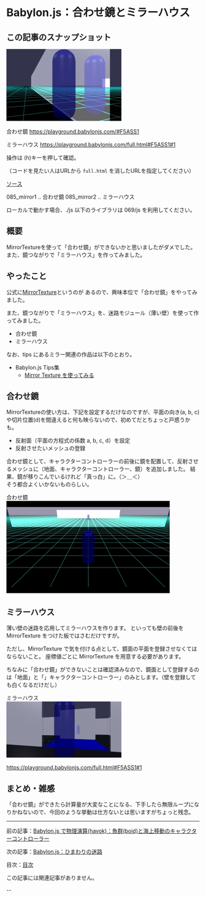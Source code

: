 # Babylon.js：合わせ鏡とミラーハウス

## この記事のスナップショット

![](085/pic/085_ss_00.jpg)

合わせ鏡
https://playground.babylonjs.com/#F5ASS1

ミラーハウス
https://playground.babylonjs.com/full.html#F5ASS1#1

操作は (h)キーを押して確認。

（コードを見たい人はURLから `full.html` を消したURLを指定してください）

[ソース](085/)

085_mirror1 .. 合わせ鏡
085_mirror2 .. ミラーハウス

ローカルで動かす場合、./js 以下のライブラリは 069/js を利用してください。

## 概要

MirrorTextureを使って「合わせ鏡」ができないかと思いましたがダメでした。
また、鏡つながりで「ミラーハウス」を作ってみました。

## やったこと

公式に[MirrorTexture](https://doc.babylonjs.com/features/featuresDeepDive/materials/using/reflectionTexture/#mirrortexture)というのが
あるので、興味本位で「合わせ鏡」をやってみました。

また、鏡つながりで「ミラーハウス」を、迷路モジュール（薄い壁）を使って作ってみました。

- 合わせ鏡
- ミラーハウス

なお、tips にあるミラー関連の作品は以下のとおり。

- Babylon.js Tips集
  - [Mirror Texture を使ってみる](https://scrapbox.io/babylonjs/Mirror_Texture_%E3%82%92%E4%BD%BF%E3%81%A3%E3%81%A6%E3%81%BF%E3%82%8B)

## 合わせ鏡

MirrorTextureの使い方は、下記を設定するだけなのですが、平面の向き(a, b, c)や切片位置(d)を間違えると何も映らないので、初めてだとちょっと戸惑うかも。

  - 反射面（平面の方程式の係数 a, b, c, d）を設定
  - 反射させたいメッシュの登録


合わせ鏡として、キャラクターコントローラーの前後に鏡を配置して、反射させるメッシュに（地面、キャラクターコントローラー、鏡）を追加しました。
結果、鏡が移りこんでいるけれど「真っ白」に。（＞＿＜）  
そう都合よくいかないものらしい。


合わせ鏡  
![](085/pic/085_ss_11x1.gif)

## ミラーハウス

薄い壁の迷路を応用してミラーハウスを作ります。
といっても壁の前後を MirrorTexture をつけた板ではさむだけですが。

ただし、MirrorTexture で気を付ける点として、鏡面の平面を登録させなくてはならないこと。
座標値ごとに MirrorTexture を用意する必要があります。

ちなみに「合わせ鏡」ができないことは確認済みなので、鏡面として登録するのは「地面」と「」キャラクターコントローラー」のみとします。（壁を登録しても白くなるだけだし）

ミラーハウス  
![](085/pic/085_ss_21.jpg)

https://playground.babylonjs.com/full.html#F5ASS1#1

## まとめ・雑感

「合わせ鏡」ができたら計算量が大変なことになる、下手したら無限ループになりかねないので、今回のような挙動は仕方ないとは思いますがちょっと残念。


------------------------------------------------------------

前の記事：[Babylon.js で物理演算(havok)：魚群(boid)と海上移動のキャラクターコントローラー](084.md)

次の記事：[Babylon.js：ひまわりの迷路](086.md)


目次：[目次](000.md)

この記事には関連記事がありません。

--
